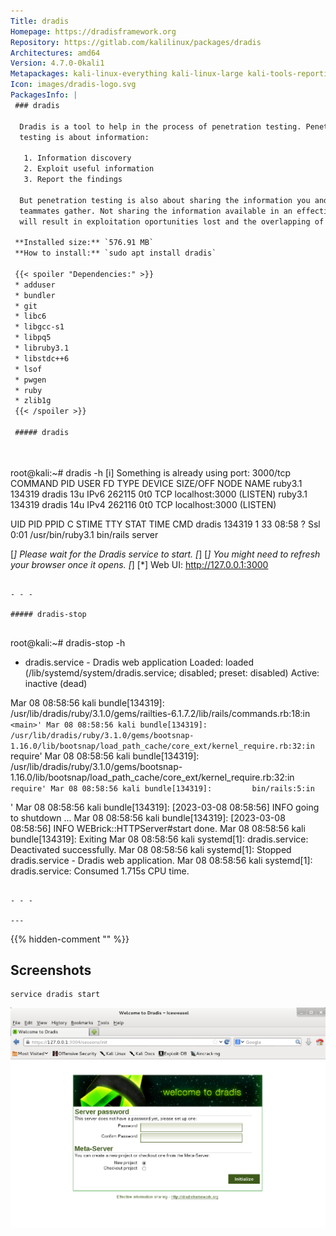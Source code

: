 ```yaml
---
Title: dradis
Homepage: https://dradisframework.org
Repository: https://gitlab.com/kalilinux/packages/dradis
Architectures: amd64
Version: 4.7.0-0kali1
Metapackages: kali-linux-everything kali-linux-large kali-tools-reporting 
Icon: images/dradis-logo.svg
PackagesInfo: |
 ### dradis
 
  Dradis is a tool to help in the process of penetration testing. Penetration
  testing is about information:
   
   1. Information discovery
   2. Exploit useful information
   3. Report the findings
   
  But penetration testing is also about sharing the information you and your
  teammates gather. Not sharing the information available in an effective way
  will result in exploitation oportunities lost and the overlapping of efforts.
 
 **Installed size:** `576.91 MB`  
 **How to install:** `sudo apt install dradis`  
 
 {{< spoiler "Dependencies:" >}}
 * adduser
 * bundler
 * git
 * libc6 
 * libgcc-s1 
 * libpq5 
 * libruby3.1 
 * libstdc++6 
 * lsof
 * pwgen
 * ruby 
 * zlib1g 
 {{< /spoiler >}}
 
 ##### dradis
 
 
 ```
 root@kali:~# dradis -h
 [i] Something is already using port: 3000/tcp
 COMMAND    PID   USER   FD   TYPE DEVICE SIZE/OFF NODE NAME
 ruby3.1 134319 dradis   13u  IPv6 262115      0t0  TCP localhost:3000 (LISTEN)
 ruby3.1 134319 dradis   14u  IPv4 262116      0t0  TCP localhost:3000 (LISTEN)
 
 UID          PID    PPID  C STIME TTY      STAT   TIME CMD
 dradis    134319       1 33 08:58 ?        Ssl    0:01 /usr/bin/ruby3.1 bin/rails server
 
 [*] Please wait for the Dradis service to start.
 [*]
 [*] You might need to refresh your browser once it opens.
 [*]
 [*]  Web UI: http://127.0.0.1:3000
 
 ```
 
 - - -
 
 ##### dradis-stop
 
 
 ```
 root@kali:~# dradis-stop -h
 * dradis.service - Dradis web application
      Loaded: loaded (/lib/systemd/system/dradis.service; disabled; preset: disabled)
      Active: inactive (dead)
 
 Mar 08 08:58:56 kali bundle[134319]:         /usr/lib/dradis/ruby/3.1.0/gems/railties-6.1.7.2/lib/rails/commands.rb:18:in `<main>'
 Mar 08 08:58:56 kali bundle[134319]:         /usr/lib/dradis/ruby/3.1.0/gems/bootsnap-1.16.0/lib/bootsnap/load_path_cache/core_ext/kernel_require.rb:32:in `require'
 Mar 08 08:58:56 kali bundle[134319]:         /usr/lib/dradis/ruby/3.1.0/gems/bootsnap-1.16.0/lib/bootsnap/load_path_cache/core_ext/kernel_require.rb:32:in `require'
 Mar 08 08:58:56 kali bundle[134319]:         bin/rails:5:in `<main>'
 Mar 08 08:58:56 kali bundle[134319]: [2023-03-08 08:58:56] INFO  going to shutdown ...
 Mar 08 08:58:56 kali bundle[134319]: [2023-03-08 08:58:56] INFO  WEBrick::HTTPServer#start done.
 Mar 08 08:58:56 kali bundle[134319]: Exiting
 Mar 08 08:58:56 kali systemd[1]: dradis.service: Deactivated successfully.
 Mar 08 08:58:56 kali systemd[1]: Stopped dradis.service - Dradis web application.
 Mar 08 08:58:56 kali systemd[1]: dradis.service: Consumed 1.715s CPU time.
 ```
 
 - - -
 
---
```

{{% hidden-comment "<!--Do not edit anything above this line-->" %}}

## Screenshots

```
service dradis start
```

![dradis](images/dradis.png)
